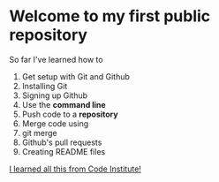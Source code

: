 # Welcome to my first public repository
 
So far I've learned how to
1. Get setup with Git and Github
  1. Installing Git
  2. Signing up Github
2. Use the **command line**
3. Push code to a **repository**
4. Merge code using
  1. git merge
  2. Github's pull requests
5. Creating README files
 
[I learned all this from Code Institute!](http://codeinstitute.net)